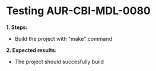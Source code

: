 # Testing AUR-CBI-MDL-0080

**1. Steps:**

* Build the project with "make" command

**2. Expected results:**

* The project should succesfully build
